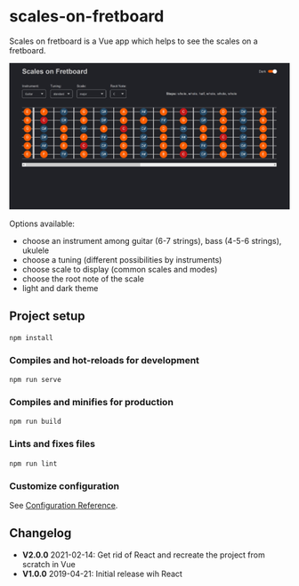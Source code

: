 # scales-on-fretboard

Scales on fretboard is a Vue app which helps to see the scales on a fretboard.

![preview scales on fretboard](./src/assets/scales-on-fretboard.jpg)

Options available:

- choose an instrument among guitar (6-7 strings), bass (4-5-6 strings), ukulele
- choose a tuning (different possibilities by instruments)
- choose scale to display (common scales and modes)
- choose the root note of the scale
- light and dark theme

## Project setup
```
npm install
```

### Compiles and hot-reloads for development
```
npm run serve
```

### Compiles and minifies for production
```
npm run build
```

### Lints and fixes files
```
npm run lint
```

### Customize configuration
See [Configuration Reference](https://cli.vuejs.org/config/).

## Changelog
* **V2.0.0** 2021-02-14: Get rid of React and recreate the project from scratch in Vue
* **V1.0.0** 2019-04-21: Initial release wih React
